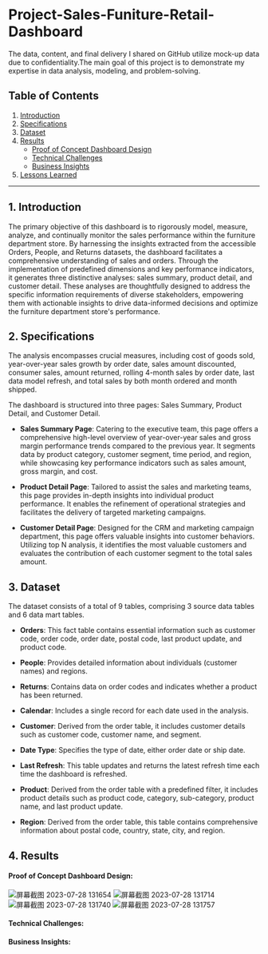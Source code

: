 # Project-Sales-Funiture-Retail-Dashboard
The data, content, and final delivery I shared on GitHub utilize mock-up data due to confidentiality.The main goal of this project is to demonstrate my expertise in data analysis, modeling, and problem-solving.

## Table of Contents

1. [Introduction](#introduction)
2. [Specifications](#specifications)
3. [Dataset](#dataset)
4. [Results](#results)
    - [Proof of Concept Dashboard Design](#proof-of-concept-dashboard-design)
    - [Technical Challenges](#technical-challenges)
    - [Business Insights](#business-insights)
5. [Lessons Learned](#lesson-learned)

---

## 1. Introduction <a name="introduction"></a>
The primary objective of this dashboard is to rigorously model, measure, analyze, and continually monitor the sales performance within the furniture department store. By harnessing the insights extracted from the accessible Orders, People, and Returns datasets, the dashboard facilitates a comprehensive understanding of sales and orders. Through the implementation of predefined dimensions and key performance indicators, it generates three distinctive analyses: sales summary, product detail, and customer detail. These analyses are thoughtfully designed to address the specific information requirements of diverse stakeholders, empowering them with actionable insights to drive data-informed decisions and optimize the furniture department store's performance.

## 2. Specifications <a name="specifications"></a>
The analysis encompasses crucial measures, including cost of goods sold, year-over-year sales growth by order date, sales amount discounted, consumer sales, amount returned, rolling 4-month sales by order date, last data model refresh, and total sales by both month ordered and month shipped.

The dashboard is structured into three pages: Sales Summary, Product Detail, and Customer Detail.

- **Sales Summary Page**: Catering to the executive team, this page offers a comprehensive high-level overview of year-over-year sales and gross margin performance trends compared to the previous year. It segments data by product category, customer segment, time period, and region, while showcasing key performance indicators such as sales amount, gross margin, and cost.

- **Product Detail Page**: Tailored to assist the sales and marketing teams, this page provides in-depth insights into individual product performance. It enables the refinement of operational strategies and facilitates the delivery of targeted marketing campaigns.

- **Customer Detail Page**: Designed for the CRM and marketing campaign department, this page offers valuable insights into customer behaviors. Utilizing top N analysis, it identifies the most valuable customers and evaluates the contribution of each customer segment to the total sales amount.

## 3. Dataset <a name="dataset"></a>

The dataset consists of a total of 9 tables, comprising 3 source data tables and 6 data mart tables.

- **Orders**: This fact table contains essential information such as customer code, order code, order date, postal code, last product update, and product code.

- **People**: Provides detailed information about individuals (customer names) and regions.

- **Returns**: Contains data on order codes and indicates whether a product has been returned.

- **Calendar**: Includes a single record for each date used in the analysis.

- **Customer**: Derived from the order table, it includes customer details such as customer code, customer name, and segment.

- **Date Type**: Specifies the type of date, either order date or ship date.

- **Last Refresh**: This table updates and returns the latest refresh time each time the dashboard is refreshed.

- **Product**: Derived from the order table with a predefined filter, it includes product details such as product code, category, sub-category, product name, and last product update.
  
- **Region**: Derived from the order table, this table contains comprehensive information about postal code, country, state, city, and region.

## 4. Results <a name="results"></a>
#### Proof of Concept Dashboard Design:<a name="proof-of-concept-dashboard-design"></a>
![屏幕截图 2023-07-28 131654](https://github.com/connieyeee/Project-Sales-Funiture-Retail-Dashboard/assets/134975561/cf291ff3-01bc-439c-8c22-19f7bebbf0e1)
![屏幕截图 2023-07-28 131714](https://github.com/connieyeee/Project-Sales-Funiture-Retail-Dashboard/assets/134975561/b84db8cc-5cad-4b20-8d3b-fb3adb2a9171)
![屏幕截图 2023-07-28 131740](https://github.com/connieyeee/Project-Sales-Funiture-Retail-Dashboard/assets/134975561/229241ef-25f7-444a-8177-17fdc2344410)
![屏幕截图 2023-07-28 131757](https://github.com/connieyeee/Project-Sales-Funiture-Retail-Dashboard/assets/134975561/f0a8b2ba-bdc2-4196-b337-6ab0ff6875ba)

#### Technical Challenges:<a name="technical-challenges"></a>

#### Business Insights:<a name="business-insights"></a>
